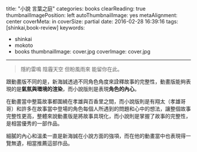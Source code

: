 title: "小說 言葉之庭"
categories: books
clearReading: true
thumbnailImagePosition: left
autoThumbnailImage: yes
metaAlignment: center
coverMeta: in
coverSize: partial
date: 2016-02-28 16:39:16
tags: [shinkai,book-review]
keywords:
- shinkai
- mokoto
- books
thumbnailImage: cover.jpg
coverImage: cover.jpg
---
>隱約雷鳴 陰霾天空 但盼風雨來 能留你在此。

跟動畫版不同的是，新海誠透過不同角色角度來詮釋故事的完整性，動畫版能夠表現的是**氣氛與環境的渲染**，而小說版則是表現**角色的內心**。

<!--more-->

在動畫當中整篇故事都圍繞在孝雄與百香里之間，而小說版則是有翔太（孝雄哥哥）和許多在故事當中登場的角色每個人所遇到的問題和心中的想法，讓整個故事完整性更高，整體來說動畫版是將故事具現化，而小說則是掌握了故事的完整性，是相當優秀的一部作品。

細膩的內心和溫柔一直是新海誠在小說方面的強項，而在他的動畫當中也表現得一覽無遺，相當推薦這部作品。